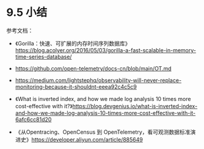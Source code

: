 # 9.5 小结


参考文档：
- 《Gorilla：快速、可扩展的内存时间序列数据库》https://blog.acolyer.org/2016/05/03/gorilla-a-fast-scalable-in-memory-time-series-database/
- https://github.com/open-telemetry/docs-cn/blob/main/OT.md

- https://medium.com/lightstephq/observability-will-never-replace-monitoring-because-it-shouldnt-eeea92c4c5c9

- 《What is inverted index, and how we made log analysis 10 times more cost-effective with it?》https://blog.devgenius.io/what-is-inverted-index-and-how-we-made-log-analysis-10-times-more-cost-effective-with-it-6afc6cc81d20

- 《从Opentracing、OpenCensus 到 OpenTelemetry，看可观测数据标准演进史》https://developer.aliyun.com/article/885649